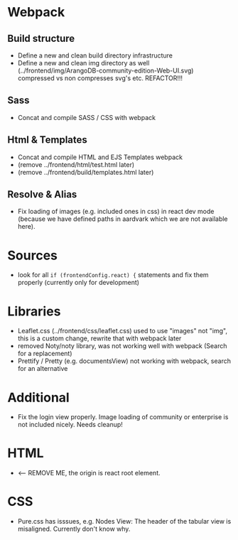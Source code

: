 # Webpack

## Build structure
- Define a new and clean build directory infrastructure
- Define a new and clean img directory as well (../frontend/img/ArangoDB-community-edition-Web-UI.svg) compressed vs non compresses svg's etc. REFACTOR!!!

## Sass
- Concat and compile SASS / CSS with webpack

## Html & Templates
- Concat and compile HTML and EJS Templates webpack
- (remove ../frontend/html/test.html later)
- (remove ../frontend/build/templates.html later)

## Resolve & Alias
- Fix loading of images (e.g. included ones in css) in react dev mode (because we have defined paths in aardvark which we are not available here).


# Sources
- look for all `if (frontendConfig.react) {` statements and fix them properly (currently only for development)


# Libraries
- Leaflet.css (../frontend/css/leaflet.css) used to use "images" not "img", this is a custom change, rewrite that with webpack later
- removed Noty/noty library, was not working well with webpack (Search for a replacement)
- Prettify / Pretty (e.g. documentsView) not working with webpack, search for an alternative


# Additional
- Fix the login view properly. Image loading of community or enterprise is not included nicely. Needs cleanup!

# HTML
- <body style="margin-top: -10px"> <-- REMOVE ME, the origin is react root element. 

# CSS
- Pure.css has isssues,  e.g. Nodes View: The header of the tabular view is misaligned. Currently don't know why.
